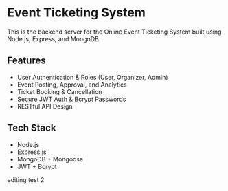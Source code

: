 # Event Ticketing System

This is the backend server for the Online Event Ticketing System built using Node.js, Express, and MongoDB.

## Features

- User Authentication & Roles (User, Organizer, Admin)
- Event Posting, Approval, and Analytics
- Ticket Booking & Cancellation
- Secure JWT Auth & Bcrypt Passwords
- RESTful API Design

## Tech Stack

- Node.js
- Express.js
- MongoDB + Mongoose
- JWT + Bcrypt

editing test 2